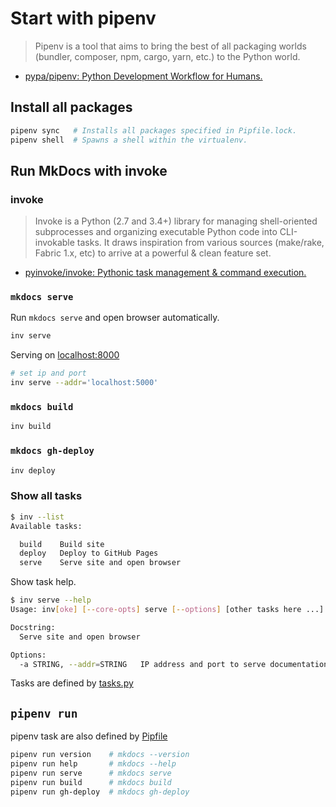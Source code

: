 # Start with pipenv

> Pipenv is a tool that aims to bring the best of all packaging worlds (bundler, composer, npm, cargo, yarn, etc.) to the Python world.

- [pypa/pipenv: Python Development Workflow for Humans.](https://github.com/pypa/pipenv)



## Install all packages

```sh
pipenv sync   # Installs all packages specified in Pipfile.lock.
pipenv shell  # Spawns a shell within the virtualenv.
```



## Run MkDocs with invoke

### invoke

> Invoke is a Python (2.7 and 3.4+) library for managing shell-oriented subprocesses and organizing executable Python code into CLI-invokable tasks. It draws inspiration from various sources (make/rake, Fabric 1.x, etc) to arrive at a powerful & clean feature set.

- [pyinvoke/invoke: Pythonic task management & command execution.](https://github.com/pyinvoke/invoke)

### `mkdocs serve`

Run `mkdocs serve` and open browser automatically.

```sh
inv serve
```

Serving on [localhost:8000](http://localhost:8000)

```sh
# set ip and port
inv serve --addr='localhost:5000'
```

### `mkdocs build`

```sh
inv build
```

### `mkdocs gh-deploy`

```sh
inv deploy
```

### Show all tasks

```sh
$ inv --list
Available tasks:

  build    Build site
  deploy   Deploy to GitHub Pages
  serve    Serve site and open browser
```

Show task help.

```sh
$ inv serve --help
Usage: inv[oke] [--core-opts] serve [--options] [other tasks here ...]

Docstring:
  Serve site and open browser

Options:
  -a STRING, --addr=STRING   IP address and port to serve documentation locally (default: localhost:8000)
```

Tasks are defined by [tasks.py](https://github.com/peaceiris/mkdocs-material-boilerplate/blob/master/tasks.py)



## `pipenv run`

pipenv task are also defined by [Pipfile](https://github.com/peaceiris/mkdocs-material-boilerplate/blob/master/Pipfile)

```sh
pipenv run version    # mkdocs --version
pipenv run help       # mkdocs --help
pipenv run serve      # mkdocs serve
pipenv run build      # mkdocs build
pipenv run gh-deploy  # mkdocs gh-deploy
```
